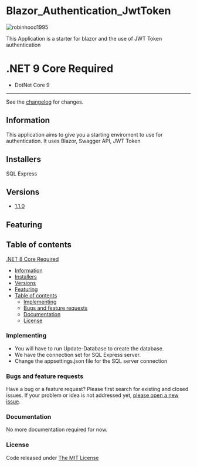 # Blazor_Authentication_JwtToken

![robinhood1995](Client/wwwroot/favicon.ico)

This Application is a starter for blazor and the use of JWT Token authentication

# .NET 9 Core Required

- DotNet Core 9

---------------------------------------

See the [changelog](ChangeLog.md) for changes.

## Information

This application aims to give you a starting enviroment to use for authentication.
It uses Blazor, Swagger API, JWT Token

## Installers

SQL Express

## Versions

- [1.1.0](VERSION)

## Featuring

## Table of contents

 [.NET 8 Core Required](#.NET-8-Core-Required)
  - [Information](#information)
  - [Installers](#installers)
  - [Versions](#versions)
  - [Featuring](#featuring)
  - [Table of contents](#table-of-contents)
    - [Implementing](#implementing)
    - [Bugs and feature requests](#bugs-and-feature-requests)
    - [Documentation](#documentation)
    - [License](#license)

### Implementing

-   You will have to run Update-Database to create the database.
-   We have the connection set for SQL Express server.
  - Change the appsettings.json file for the SQL server connection
    

### Bugs and feature requests

Have a bug or a feature request? Please first search for existing and closed issues. If your problem or idea is not addressed yet, [please open a new issue](https://github.com/robinhood1995/Blazor_Authentication_JwtToken/issues).

### Documentation

No more documentation required for now.

### License

Code released under [The MIT License](LICENSE)
